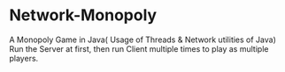# Network-Monopoly
A Monopoly Game in Java( Usage of Threads &amp; Network utilities of Java)
Run the Server at first, then run Client multiple times to play as multiple players.
